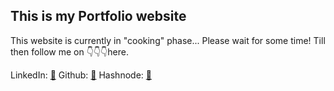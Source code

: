 ## This is my Portfolio website

This website is currently in "cooking" phase... Please wait for some
time! Till then follow me on 👇👇👇here.

LinkedIn: [🔗](https://www.linkedin.com/in/ameshram/)
Github: [🔗](https://github.com/akshay63)
Hashnode: [🔗](https://blogs.meshramakshay.in/)
